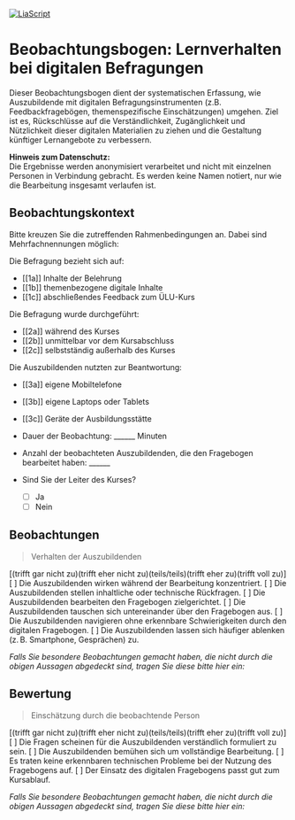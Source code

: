 <!--
author: Sebastian Zug, Hilke Domsch, Volker Göhler, André Dietrich
version: 0.0.1
language: de
edit: true
date: 2025-08-01
comment: Beobachtungsbogen für Lehrkräfte
title: Beobachtungsbogen
tags: Umfragen
-->

[![LiaScript](https://raw.githubusercontent.com/LiaScript/LiaScript/master/badges/course.svg)](https://liascript.github.io/course/?https://raw.githubusercontent.com/Ifi-DiAgnostiK-Project/Befragungen/refs/heads/main/Kursleiter.md)

# Beobachtungsbogen: Lernverhalten bei digitalen Befragungen

Dieser Beobachtungsbogen dient der systematischen Erfassung, wie Auszubildende mit digitalen Befragungsinstrumenten (z.B. Feedbackfragebögen, themenspezifische Einschätzungen) umgehen. Ziel ist es, Rückschlüsse auf die Verständlichkeit, Zugänglichkeit und Nützlichkeit dieser digitalen Materialien zu ziehen und die Gestaltung künftiger Lernangebote zu verbessern.

**Hinweis zum Datenschutz:**  
Die Ergebnisse werden anonymisiert verarbeitet und nicht mit einzelnen Personen in Verbindung gebracht. Es werden keine Namen notiert, nur wie die Bearbeitung insgesamt verlaufen ist.

## Beobachtungskontext

Bitte kreuzen Sie die zutreffenden Rahmenbedingungen an. Dabei sind Mehrfachnennungen möglich:

Die Befragung bezieht sich auf:

- [[1a]] Inhalte der Belehrung
- [[1b]] themenbezogene digitale Inhalte
- [[1c]] abschließendes Feedback zum ÜLU-Kurs

Die Befragung wurde durchgeführt:

- [[2a]] während des Kurses
- [[2b]] unmittelbar vor dem Kursabschluss
- [[2c]] selbstständig außerhalb des Kurses

Die Auszubildenden nutzten zur Beantwortung:

- [[3a]] eigene Mobiltelefone
- [[3b]] eigene Laptops oder Tablets
- [[3c]] Geräte der Ausbildungsstätte

- Dauer der Beobachtung: ______ Minuten  

- Anzahl der beobachteten Auszubildenden, die den Fragebogen bearbeitet haben: ______

- Sind Sie der Leiter des Kurses?

  - [ ] Ja
  - [ ] Nein

## Beobachtungen 

> Verhalten der Auszubildenden

[(trifft gar nicht zu)(trifft eher nicht zu)(teils/teils)(trifft eher zu)(trifft voll zu)]
[               ] Die Auszubildenden wirken während der Bearbeitung konzentriert.
[               ] Die Auszubildenden stellen inhaltliche oder technische Rückfragen.
[               ] Die Auszubildenden bearbeiten den Fragebogen zielgerichtet.
[               ] Die Auszubildenden tauschen sich untereinander über den Fragebogen aus.
[               ] Die Auszubildenden navigieren ohne erkennbare Schwierigkeiten durch den digitalen Fragebogen.
[               ] Die Auszubildenden lassen sich häufiger ablenken (z. B. Smartphone, Gesprächen) zu.

_Falls Sie besondere Beobachtungen gemacht haben, die nicht durch die obigen Aussagen abgedeckt sind, tragen Sie diese bitte hier ein:_

## Bewertung 

> Einschätzung durch die beobachtende Person

[(trifft gar nicht zu)(trifft eher nicht zu)(teils/teils)(trifft eher zu)(trifft voll zu)]
[               ] Die Fragen scheinen für die Auszubildenden verständlich formuliert zu sein.
[               ] Die Auszubildenden bemühen sich um vollständige Bearbeitung.
[               ] Es traten keine erkennbaren technischen Probleme bei der Nutzung des Fragebogens auf.
[               ] Der Einsatz des digitalen Fragebogens passt gut zum Kursablauf.


_Falls Sie besondere Beobachtungen gemacht haben, die nicht durch die obigen Aussagen abgedeckt sind, tragen Sie diese bitte hier ein:_
